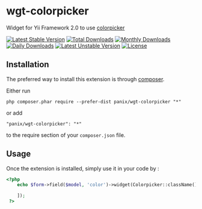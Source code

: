 wgt-colorpicker
===========
Widget for Yii Framework 2.0 to use [colorpicker](http://www.eyecon.ro/colorpicker/)

[![Latest Stable Version](https://poser.pugx.org/panix/wgt-colorpicker/v/stable)](https://packagist.org/packages/panix/wgt-colorpicker) [![Total Downloads](https://poser.pugx.org/panix/wgt-colorpicker/downloads)](https://packagist.org/packages/panix/wgt-colorpicker) [![Monthly Downloads](https://poser.pugx.org/panix/wgt-colorpicker/d/monthly)](https://packagist.org/packages/panix/wgt-colorpicker) [![Daily Downloads](https://poser.pugx.org/panix/wgt-colorpicker/d/daily)](https://packagist.org/packages/panix/wgt-colorpicker) [![Latest Unstable Version](https://poser.pugx.org/panix/wgt-colorpicker/v/unstable)](https://packagist.org/packages/panix/wgt-colorpicker) [![License](https://poser.pugx.org/panix/wgt-colorpicker/license)](https://packagist.org/packages/panix/wgt-colorpicker)

Installation
------------

The preferred way to install this extension is through [composer](http://getcomposer.org/download/).

Either run

```
php composer.phar require --prefer-dist panix/wgt-colorpicker "*"
```

or add

```
"panix/wgt-colorpicker": "*"
```

to the require section of your `composer.json` file.



Usage
-----

Once the extension is installed, simply use it in your code by :

```php
<?php
    echo $form->field($model, 'color')->widget(Colorpicker::className(), [

    ]);
 ?>
```
